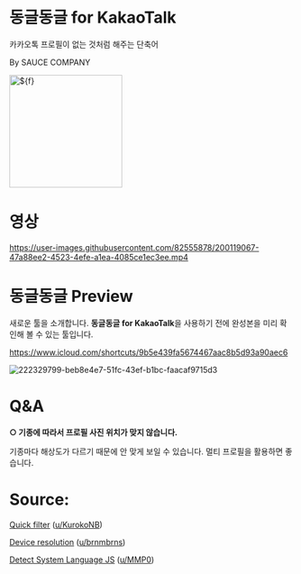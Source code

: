 # 동글동글 for KakaoTalk

카카오톡 프로필이 없는 것처럼 해주는 단축어

By SAUCE COMPANY

[<img width="200" alt="${f}" src="https://github.com/Dr-Sauce/DongledongleForKakaoTalk/assets/82555878/578af272-2f7f-4ed5-967c-369937f8a998">
](https://m.blog.naver.com/saucecompany_/222913432446)

# 영상

https://user-images.githubusercontent.com/82555878/200119067-47a88ee2-4523-4efe-a1ea-4085ce1ec3ee.mp4

# 동글동글 Preview

새로운 툴을 소개합니다. **동글동글 for KakaoTalk**을 사용하기 전에 완성본을 미리 확인해 볼 수 있는 툴입니다.

https://www.icloud.com/shortcuts/9b5e439fa5674467aac8b5d93a90aec6

![222329799-beb8e4e7-51fc-43ef-b1bc-faacaf9715d3](https://github.com/Dr-Sauce/DongledongleForKakaoTalk/assets/82555878/120d7c61-64ef-4cd8-bd7d-82f0531943fd)

# Q&A

**○ 기종에 따라서 프로필 사진 위치가 맞지 않습니다.**

기종마다 해상도가 다르기 때문에 안 맞게 보일 수 있습니다. 멀티 프로필을 활용하면 좋습니다.

# Source:

[Quick filter](https://www.reddit.com/r/shortcuts/comments/9q3vvc/apply_a_filter_to_an_image/e86e4iv/) ([u/KurokoNB](https://www.reddit.com/user/KurokoNB))

[Device resolution](https://www.reddit.com/r/shortcuts/comments/si3cso/comment/hv6k28p/) ([u/brnmbrns](https://www.reddit.com/user/brnmbrns))

[Detect System Language JS](https://www.reddit.com/r/shortcuts/comments/c0bkad/comment/er4zrxb/) ([u/MMP0](https://www.reddit.com/user/MMP0))
